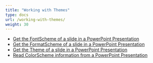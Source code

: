 ```yaml
---
title: "Working with Themes"
type: docs
url: /working-with-themes/
weight: 30
---
```


- [Get the FontScheme of a slide in a PowerPoint Presentation](/get-the-fontscheme-of-a-slide-in-a-powerpoint-presentation-html/)
- [Get the FormatScheme of a slide in a PowerPoint Presentation](/get-the-formatscheme-of-a-slide-in-a-powerpoint-presentation-html/)
- [Get the Theme of a slide in a PowerPoint Presentation](/get-the-theme-of-a-slide-in-a-powerpoint-presentation-html/)
- [Read ColorScheme information from a PowerPoint Presentation](/read-colorscheme-information-from-a-powerpoint-presentation-html/)
